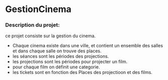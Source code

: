# GestionCinema
<h3>Description du projet:</h3>
<p>ce projet consiste sur la gestion du cinema.<p>
<ul>
  <li>Chaque cinema existe dans une ville, et contient un ensemble des salles et dans chaque salle on trouve des places.</li>
  <li> les séances sont les périodes des projections.</li>
  <li>les projections sont les périodes pour projecter un film.</li>
  <li>pour chaque film on définit une categorie.</li>
  <li>les tickets sont en fonction des Places des projectioon et des films.</li>
</ul>
